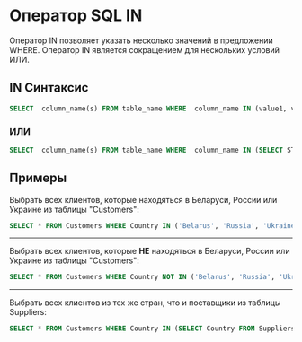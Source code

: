 # Оператор SQL IN

Оператор IN позволяет указать несколько значений в предложении WHERE.
Оператор IN является сокращением для нескольких условий ИЛИ.

## IN Синтаксис

``` SQL
SELECT  column_name(s) FROM table_name WHERE  column_name IN (value1, value2, ...);
```
### ИЛИ

``` SQL
SELECT  column_name(s) FROM table_name WHERE  column_name IN (SELECT STATEMENT);
```

## Примеры

Выбрать всех клиентов, которые находяться в Беларуси, России или Украине из таблицы "Customers":
``` SQL
SELECT * FROM Customers WHERE Country IN ('Belarus', 'Russia', 'Ukraine');
```
---

Выбрать всех клиентов, которые **НЕ** находяться в Беларуси, России или Украине из таблицы "Customers":
``` SQL
SELECT * FROM Customers WHERE Country NOT IN ('Belarus', 'Russia', 'Ukraine');
```
---

Выбрать всех клиентов  из тех же стран, что и поставщики из таблицы Suppliers:
``` SQL
SELECT * FROM Customers WHERE Country IN (SELECT Country FROM Suppliers);
```
